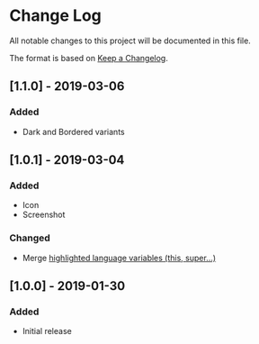 # Change Log
All notable changes to this project will be documented in this file.

The format is based on [Keep a Changelog](https://keepachangelog.com/en/1.0.0/).

## [1.1.0] - 2019-03-06
### Added
- Dark and Bordered variants

## [1.0.1] - 2019-03-04
### Added
- Icon
- Screenshot

### Changed
- Merge [highlighted language variables (this, super...)](https://github.com/Binaryify/OneDark-Pro/pull/287)

## [1.0.0] - 2019-01-30
### Added
- Initial release

